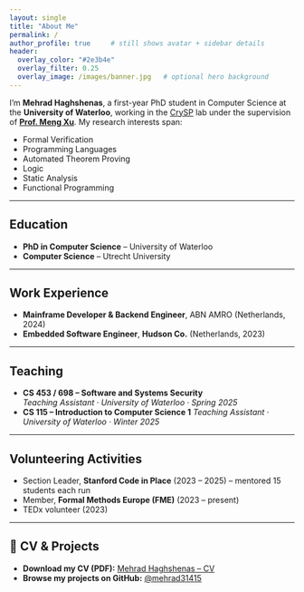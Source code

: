 ```yaml
---
layout: single           
title: "About Me"
permalink: /
author_profile: true     # still shows avatar + sidebar details
header:
  overlay_color: "#2e3b4e"
  overlay_filter: 0.25
  overlay_image: /images/banner.jpg   # optional hero background
---
```


I’m **Mehrad Haghshenas**, a first-year PhD student in Computer Science at the **University of Waterloo**, working in the [CrySP](https://crysp.uwaterloo.ca/) lab under the supervision of [**Prof. Meng Xu**](https://cs.uwaterloo.ca/~m285xu/). My research interests span:

- Formal Verification
- Programming Languages 
- Automated Theorem Proving  
- Logic 
- Static Analysis
- Functional Programming

---

## Education
- **PhD in Computer Science** – University of Waterloo
- **Computer Science** – Utrecht University

---

## Work Experience
- **Mainframe Developer & Backend Engineer**, ABN AMRO (Netherlands, 2024)
- **Embedded Software Engineer**, **Hudson Co.** (Netherlands, 2023)

---

## Teaching
- **CS 453 / 698 – Software and Systems Security**  
  *Teaching Assistant · University of Waterloo · Spring 2025*
- **CS 115 – Introduction to Computer Science 1**
  *Teaching Assistant · University of Waterloo · Winter 2025*

---

## Volunteering Activities
- Section Leader, **Stanford Code in Place** (2023 – 2025) – mentored 15 students each run  
- Member, **Formal Methods Europe (FME)** (2023 – present)
- TEDx volunteer (2023)

---

## 📄 CV & Projects

- **Download my CV (PDF):** [Mehrad Haghshenas – CV](/files/Mehrad_Haghshenas.pdf)  
- **Browse my projects on GitHub:** [@mehrad31415](https://github.com/mehrad31415)